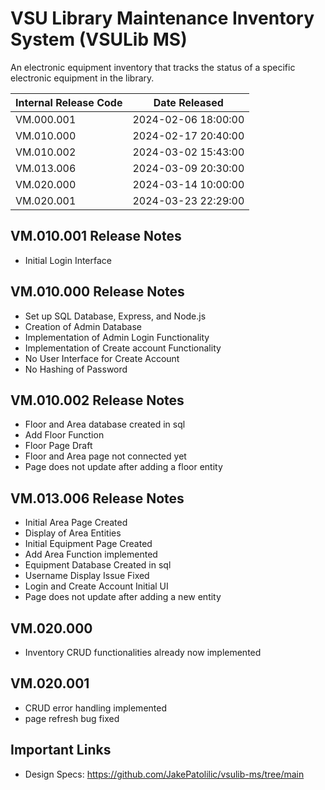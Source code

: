 # VSU Library Maintenance Inventory System (VSULib MS)
An electronic equipment inventory that tracks the status of a specific electronic equipment in the library.

| Internal Release Code |    Date Released    |
| --------------------- | ------------------- |
| VM.000.001            | 2024-02-06 18:00:00 |
| VM.010.000            | 2024-02-17 20:40:00 |
| VM.010.002            | 2024-03-02 15:43:00 |
| VM.013.006            | 2024-03-09 20:30:00 |
| VM.020.000            | 2024-03-14 10:00:00 |
| VM.020.001            | 2024-03-23 22:29:00 |

## VM.010.001 Release Notes
- Initial Login Interface

## VM.010.000 Release Notes
- Set up SQL Database, Express, and Node.js
- Creation of Admin Database
- Implementation of Admin Login Functionality
- Implementation of Create account Functionality
- No User Interface for Create Account
- No Hashing of Password

## VM.010.002 Release Notes
- Floor and Area database created in sql
- Add Floor Function
- Floor Page Draft
- Floor and Area page not connected yet
- Page does not update after adding a floor entity

## VM.013.006 Release Notes
- Initial Area Page Created
- Display of Area Entities
- Initial Equipment Page Created
- Add Area Function implemented
- Equipment Database Created in sql
- Username Display Issue Fixed
- Login and Create Account Initial UI
- Page does not update after adding a new entity

## VM.020.000
- Inventory CRUD functionalities already now implemented

## VM.020.001
- CRUD error handling implemented
- page refresh bug fixed

## Important Links
- Design Specs: https://github.com/JakePatolilic/vsulib-ms/tree/main
